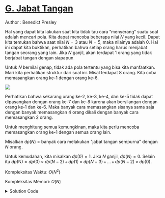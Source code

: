 # [G. Jabat Tangan](https://tlx.toki.id/courses/competitive/chapters/07/problems/G)

Author : Benedict Presley

Hal yang dapat kita lakukan saat kita tidak tau cara "menyerang" suatu soal adalah mencari pola. Kita dapat mencoba beberapa nilai $N$ yang kecil. Dapat kita temukan bahwa saat nilai $N = 3$ atau $N = 5$, maka nilainya adalah $0$. Hal ini dapat kita buktikan, perhatikan bahwa setiap orang harus menjabat tangan seorang yang lain. Jika $N$ ganjil, akan terdapat $1$ orang yang tidak berjabat tangan dengan siapapun.

Untuk $N$ bernilai genap, tidak ada pola tertentu yang bisa kita manfaatkan. Mari kita perhatikan struktur dari soal ini. Misal terdapat $8$ orang. Kita coba memasangkan orang ke-$1$ dengan orang ke-$6$.

![](https://hackmd.io/_uploads/ryNOXglsh.png)

Perhatikan bahwa sekarang orang ke-$2$, ke-$3$, ke-$4$, dan ke-$5$ tidak dapat dipasangkan dengan orang ke-$7$ dan ke-$8$ karena akan bersilangan dengan orang ke-$1$ dan ke-$6$. Maka banyak cara memasangkan sisanya sama saja dengan banyak memasangkan $4$ orang dikali dengan banyak cara memasangkan $2$ orang.

Untuk menghitung semua kemungkinan, maka kita perlu mencoba memasangkan orang ke-$1$ dengan semua orang lain.

Misalkan $dp(N)$ = banyak cara melakukan "jabat tangan sempurna" dengan $N$ orang.

Untuk kemudahan, kita misalkan $dp(0) = 1$.
Jika $N$ ganjil, $dp(N) = 0$.
Selain itu $dp($N$) = dp(0) \times dp(N - 2) \, + \, dp(1) \times dp(N - 3) \, + \, ... \, + \, dp(N-2) \times dp(0)$.

Kompleksitas Waktu: $O(N^2)$

Kompleksitas Memori: $O(N)$

<details>
  <summary>Solution Code</summary>

    #include <iostream>
    using namespace std;

    long long dp[51];

    int main(){
        ios::sync_with_stdio(0); cin.tie(0); cout.tie(0);

        int N; cin >> N;

        //Implementasi menggunakan DP bottom up;

        dp[0] = 1;
        for(int i = 1; i <= N; ++i){
            if(i & 1){ //Jika i bernilai ganjil
                dp[i] = 0;
            }
            else{
                for(int j = 0; j <= i - 2; ++j){
                    dp[i] += dp[j] * dp[i - j - 2];
                }
            }
        }

        cout << dp[N];

        return 0;
    }

</details>